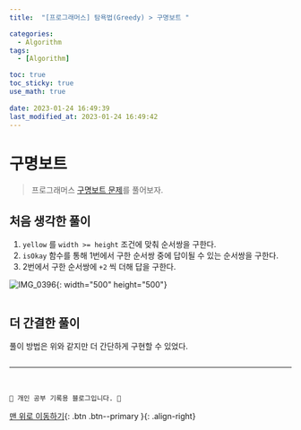 ```yaml
---
title:  "[프로그래머스] 탐욕법(Greedy) > 구명보트 "

categories:
  - Algorithm
tags:
  - [Algorithm]

toc: true
toc_sticky: true
use_math: true
 
date: 2023-01-24 16:49:39
last_modified_at: 2023-01-24 16:49:42
---
```


# 구명보트
> 프로그래머스 [구명보트 문제](https://school.programmers.co.kr/learn/courses/30/lessons/42885)를 풀어보자.


## 처음 생각한 풀이
1. `yellow` 를 `width >= height` 조건에 맞춰 순서쌍을 구한다.
2. `isOkay` 함수를 통해 1번에서 구한 순서쌍 중에 답이될 수 있는 순서쌍을 구한다.
3. 2번에서 구한 순서쌍에 `+2` 씩 더해 답을 구한다.

![IMG_0396](https://user-images.githubusercontent.com/59405576/214236660-7e33a5b2-5207-4fc4-a763-7d4f995ebc97.jpg){: width="500" height="500"}

```py

```

## 더 간결한 풀이
풀이 방법은 위와 같지만 더 간단하게 구현할 수 있었다.

```py

```















***
<br>


    💛 개인 공부 기록용 블로그입니다. 👻

[맨 위로 이동하기](#){: .btn .btn--primary }{: .align-right}